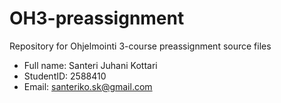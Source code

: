 # OH3-preassignment
Repository for Ohjelmointi 3-course preassignment source files

- Full name: Santeri Juhani Kottari
- StudentID: 2588410
- Email: santeriko.sk@gmail.com

